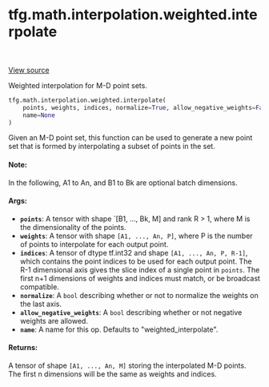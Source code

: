 <div itemscope itemtype="http://developers.google.com/ReferenceObject">
<meta itemprop="name" content="tfg.math.interpolation.weighted.interpolate" />
<meta itemprop="path" content="Stable" />
</div>

# tfg.math.interpolation.weighted.interpolate

<!-- Insert buttons and diff -->

<table class="tfo-notebook-buttons tfo-api" align="left">
</table>

<a target="_blank" href="https://github.com/tensorflow/graphics/blob/master/tensorflow_graphics/math/interpolation/weighted.py">View source</a>



Weighted interpolation for M-D point sets.

```python
tfg.math.interpolation.weighted.interpolate(
    points, weights, indices, normalize=True, allow_negative_weights=False,
    name=None
)
```



<!-- Placeholder for "Used in" -->

Given an M-D point set, this function can be used to generate a new point set
that is formed by interpolating a subset of points in the set.

#### Note:

In the following, A1 to An, and B1 to Bk are optional batch dimensions.



#### Args:


* <b>`points`</b>: A tensor with shape `[B1, ..., Bk, M] and rank R > 1, where M is the
  dimensionality of the points.
* <b>`weights`</b>: A tensor with shape `[A1, ..., An, P]`, where P is the number of
  points to interpolate for each output point.
* <b>`indices`</b>: A tensor of dtype tf.int32 and shape `[A1, ..., An, P, R-1]`, which
  contains the point indices to be used for each output point. The R-1
  dimensional axis gives the slice index of a single point in `points`. The
  first n+1 dimensions of weights and indices must match, or be broadcast
  compatible.
* <b>`normalize`</b>: A `bool` describing whether or not to normalize the weights on
  the last axis.
* <b>`allow_negative_weights`</b>: A `bool` describing whether or not negative weights
  are allowed.
* <b>`name`</b>: A name for this op. Defaults to "weighted_interpolate".


#### Returns:

A tensor of shape `[A1, ..., An, M]` storing the interpolated M-D
points. The first n dimensions will be the same as weights and indices.
